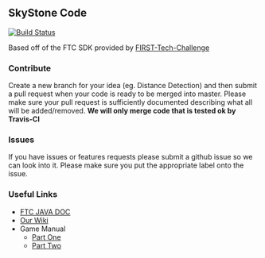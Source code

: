 ## SkyStone Code
[![Build Status](https://travis-ci.com/LaSalleRobots/SkyStone.svg?branch=master)](https://travis-ci.com/LaSalleRobots/SkyStone)

Based off of the FTC SDK provided by [FIRST-Tech-Challenge](https://github.com/FIRST-Tech-Challenge/SkyStone)

### Contribute
Create a new branch for your idea (eg. Distance Detection) and then submit a pull request when your code is ready to be merged into master.
Please make sure your pull request is sufficiently documented describing what all will be added/removed. 
**We will only merge code that is tested ok by Travis-CI**

### Issues
If you have issues or features requests please submit a github issue so we can look into it. Please make sure you put the appropriate label onto the issue.

### Useful Links
- [FTC JAVA DOC](https://first-tech-challenge.github.io/SkyStone/doc/javadoc/index.html)
- [Our Wiki](https://github.com/LaSalleRobots/SkyStone/wiki)
- Game Manual
  - [Part One](https://www.firstinspires.org/sites/default/files/uploads/resource_library/ftc/game-manual-part-1.pdf)
  - [Part Two](https://www.firstinspires.org/sites/default/files/uploads/resource_library/ftc/game-manual-part-2.pdf)
